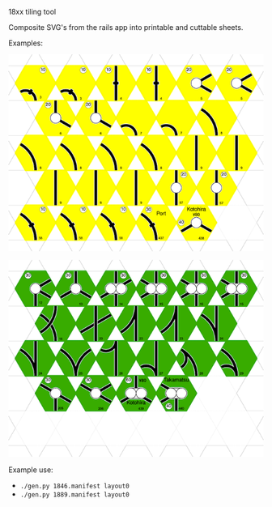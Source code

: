 18xx tiling tool

Composite SVG's from the rails app into printable and cuttable sheets.

Examples:

![](./screenshots/screen0.png)

![](./screenshots/screen1.png)

Example use:

* `./gen.py 1846.manifest layout0`
* `./gen.py 1889.manifest layout0`
